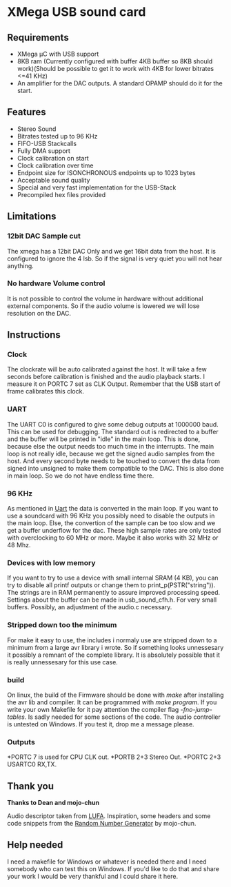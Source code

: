 # XMega USB sound card

## Requirements
* XMega µC with USB support
* 8KB ram (Currently configured with buffer 4KB buffer so 8KB should work)(Should be possible to get it to work with 4KB for lower bitrates <=41 KHz)
* An amplifier for the DAC outputs. A standard OPAMP should do it for the start.

## Features
* Stereo Sound
* Bitrates tested up to 96 KHz
* FIFO-USB Stackcalls
* Fully DMA support
* Clock calibration on start
* Clock calibration over time
* Endpoint size for ISONCHRONOUS endpoints up to 1023 bytes
* Acceptable sound quality
* Special and very fast implementation for the USB-Stack
* Precompiled hex files provided

## Limitations

### 12bit DAC Sample cut
The xmega has a 12bit DAC Only and we get 16bit data from the host. It is configured to ignore the 4 lsb. So if the signal is very quiet you will not hear anything.

### No hardware Volume control
It is not possible to control the volume in hardware without additional external components. So if the audio volume is lowered we will lose resolution on the DAC.

## Instructions
### Clock
The clockrate will be auto calibrated against the host. It will take a few seconds before calibration is finished and the audio playback starts. I measure it on PORTC 7 set as CLK Output. Remember that the USB start of frame calibrates this clock.

### UART
The UART C0 is configured to give some debug outputs at 1000000 baud. This can be used for debugging. The standard out is redirected to a buffer and the buffer will be printed in "idle" in the main loop. This is done, because else the output needs too much time in the interrupts. The main loop is not really idle, because we get the signed audio samples from the host. And every second byte needs to be touched to convert the data from signed into unsigned to make them compatible to the DAC. This is also done in main loop. So we do not have endless time there.

### 96 KHz
As mentioned in [Uart](#uart) the data is converted in the main loop. If you want to use a soundcard with 96 KHz you possibly need to disable the outputs in the main loop. Else, the convertion of the sample can be too slow and we get a buffer underflow for the dac. These high sample rates are only tested with overclocking to 60 MHz or more. Maybe it also works with 32 MHz or 48 Mhz.

### Devices with low memory
If you want to try to use a device with small internal SRAM (4 KB), you can try to disable all printf outputs or change them to print_p(PSTR("string")). The strings are in RAM permanently to assure improved processing speed. Settings about the buffer can be made in usb_sound_cfh.h. For very small buffers. Possibly, an adjustment of the audio.c necessary.

### Stripped down too the minimum
For make it easy to use, the includes i normaly use are stripped down to a minimum from a large avr library i wrote. So if something looks unnessesary it possibly a remnant of the complete library. It is absolutely possible that it is really unnessesary for this use case.

### build
On linux, the build of the Firmware should be done with _make_ after installing the avr lib and compiler. It can be programmed with _make program_. If you write your own Makefile for it pay attention the compiler flag _-fno-jump-tables_. Is sadly needed for some sections of the code. The audio controller is untested on Windows. If you test it, drop me a message please.

### Outputs
*PORTC 7 is used for CPU CLK out.
*PORTB 2+3 Stereo Out.
*PORTC 2+3 USARTC0 RX,TX.

## Thank you
**Thanks to Dean and mojo-chun**

Audio descriptor taken from [LUFA][LUFALink]. Inspiration, some headers and some code snippets from the [Random Number Generator][RNGLink] by mojo-chun.

[LUFALink]:http://www.fourwalledcubicle.com/LUFA.php
[RNGLink]:https://github.com/kuro68k/xrng

## Help needed
I need a makefile for Windows or whatever is needed there and I need somebody who can test this on Windows. If you'd like to do that and share your work I would be very thankful and I could share it here.
